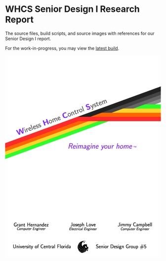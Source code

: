 WHCS Senior Design I Research Report
=====================================

The source files, build scripts, and source images with references for our
Senior Design I report.

For the work-in-progress, you may view the <a href="https://github.com/WHCS-UCF/sd1-report/raw/master/export/latest.pdf">latest build</a>.

<img src="https://raw.githubusercontent.com/WHCS-UCF/sd1-report/master/export/title-latest.png" alt="WHCS Title Page" />
